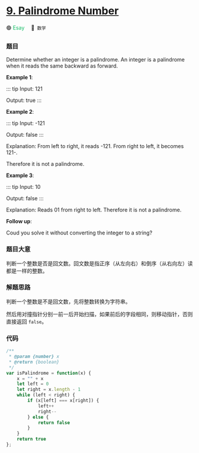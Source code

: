 # [9. Palindrome Number](https://leetcode.com/problems/palindrome-number/)

🟢  <font color=#15bd66>Esay</font>&emsp; 🔖&ensp;`数学`
### 题目

Determine whether an integer is a palindrome. An integer is a palindrome when it reads the same backward as forward.

**Example 1**:

::: tip
Input: 121

Output: true
:::

**Example 2**:

::: tip
Input: -121

Output: false
:::

Explanation: From left to right, it reads -121. From right to left, it becomes 121-. 

Therefore it is not a palindrome.

**Example 3**:

::: tip
Input: 10

Output: false
:::

Explanation: Reads 01 from right to left. Therefore it is not a palindrome.

**Follow up**:

Coud you solve it without converting the integer to a string?

### 题目大意

判断一个整数是否是回文数。回文数是指正序（从左向右）和倒序（从右向左）读都是一样的整数。

### 解题思路

判断一个整数是不是回文数，先将整数转换为字符串。

然后用对撞指针分别一前一后开始扫描，如果前后的字段相同，则移动指针，否则直接返回 `false`。

### 代码
```javascript
/**
 * @param {number} x
 * @return {boolean}
 */
var isPalindrome = function(x) {
    x = "" + x
    let left = 0
    let right = x.length - 1
    while (left < right) {
        if (x[left] === x[right]) {
            left++
            right--
        } else {
            return false
        }
    }
    return true
};
```
